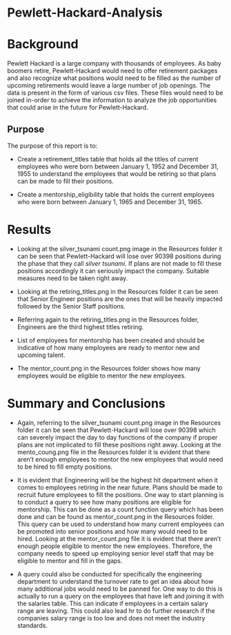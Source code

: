 # Pewlett-Hackard-Analysis

# Background
Pewlett Hackard is a large company with thousands of employees.  As baby boomers retire, Pewlett-Hackard would need to offer retirement packages and also recognize what positions would need to be filled as the number of upcoming retirements would leave a large number of job openings.  The data is present in the form of various csv files.  These files would need to be joined in-order to achieve the information to analyze the job opportunities that could arise in the future for Pewlett-Hackard.

## Purpose
The purpose of this report is to:
- Create a retirement_titles table that holds all the titles of current employees who were born between January 1, 1952 and December 31, 1955 to understand the employees that would be retiring so that plans can be made to fill their positions.

- Create a mentorship_eligibility table that holds the current employees who were born between January 1, 1965 and December 31, 1965.

# Results
- Looking at the silver_tsunami count.png image in the Resources folder it can be seen that Pewlett-Hackard will lose over 90398 positions during the phase that they call *silver tsunami*.  If plans are not made to fill these positions accordingly it can seriously impact the company. Suitable measures need to be taken right away.

- Looking at the retiring_titles.png in the Resources folder it can be seen that Senior Engineer positions are the ones that will be heavily impacted followed by the Senior Staff positions.

- Referring again to the retiring_titles.png in the Resources folder, Engineers are the third highest titles retiring.

- List of employees for mentorship has been created and should be indicative of how many employees are ready to mentor new and upcoming talent.

- The mentor_count.png in the Resources folder shows how many employees would be eligible to mentor the new employees.

# Summary and Conclusions

- Again, referring to the silver_tsunami count.png image in the Resources folder it can be seen that Pewlett-Hackard will lose over 90398 which can severely impact the day to day functions of the company if proper plans are not implicated to fill these positions right away.  Looking at the mento_coung.png file in the Resources folder it is evident that there aren’t enough employees to mentor the new employees that would need to be hired to fill empty positions.

- It is evident that Engineering will be the highest hit department when it comes to employees retiring in the near future.  Plans should be made to recruit future employees to fill the positions.  One way to start planning is to conduct a query to see how many positions are eligible for mentorship.  This can be done as a count function query which has been done and can be found as mentor_count.png in the Resources folder.  This query can be used to understand how many current employees can be promoted into senior positions and how many would need to be hired.  Looking at the mentor_count.png file it is evident that there aren’t enough people eligible to mentor the new employees.  Therefore, the company needs to speed up employing senior level staff that may be eligible to mentor and fill in the gaps.

- A query could also be conducted for specifically the engineering department to understand the turnover rate to get an idea about how many additional jobs would need to be panned for.  One way to do this is actually to run a query on the employees that have left and joining it with the salaries table.  This can indicate if employees in a certain salary range are leaving.  This could also lead hr to do further research if the companies salary range is too low and does not meet the industry standards.  
